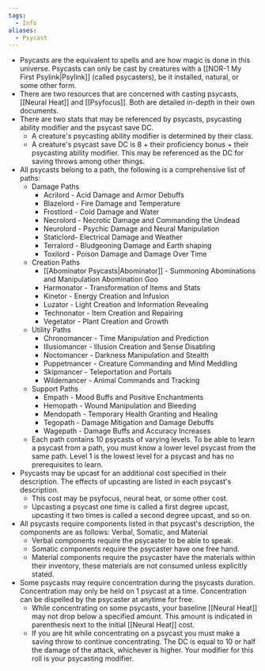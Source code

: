 ```yaml
---
tags:
  - Info
aliases:
  - Psycast
---
```

- Psycasts are the equivalent to spells and are how magic is done in this universe. Psycasts can only be cast by creatures with a [[NOR-1 My First Psylink|Psylink]] (called psycasters), be it installed, natural, or some other form. 
- There are two resources that are concerned with casting psycasts, [[Neural Heat]] and [[Psyfocus]]. Both are detailed in-depth in their own documents. 
- There are two stats that may be referenced by psycasts, psycasting ability modifier and the psycast save DC.
	- A creature's psycasting ability modifier is determined by their class.
	- A creature's psycast save DC is 8 + their proficiency bonus + their psycasting ability modifier. This may be referenced as the DC for saving throws among other things.
- All psycasts belong to a path, the following is a comprehensive list of paths:
	- Damage Paths
		- Acrilord - Acid Damage and Armor Debuffs
		- Blazelord - Fire Damage and Temperature
		- Frostlord - Cold Damage and Water
		- Necrolord - Necrotic Damage and Commanding the Undead
		- Neurolord - Psychic Damage and Neural Manipulation
		- Staticlord- Electrical Damage and Weather
		- Terralord - Bludgeoning Damage and Earth shaping
		- Toxilord - Poison Damage and Damage Over Time
	- Creation Paths
		- [[Abominator Psycasts|Abominator]] - Summoning Abominations and Manipulation Abomination Goo
		- Harmonator - Transformation of Items and Stats
		- Kinetor - Energy Creation and Infusion
		- Luzator - Light Creation and Information Revealing
		- Technonator - Item Creation and Repairing
		- Vegetator - Plant Creation and Growth
	- Utility Paths
		- Chronomancer - Time Manipulation and Prediction
		- Illusiomancer - Illusion Creation and Sense Disabling
		- Noctomancer - Darkness Manipulation and Stealth
		- Puppetmancer - Creature Commanding and Mind Meddling 
		- Skipmancer - Teleportation and Portals
		- Wildemancer - Animal Commands and Tracking
	- Support Paths
		- Empath - Mood Buffs and Positive Enchantments
		- Hemopath - Wound Manipulation and Bleeding
		- Mendopath - Temporary Health Granting and Healing
		- Tegopath - Damage Mitigation and Damage Debuffs
		- Wagepath - Damage Buffs and Accuracy Increases
	- Each path contains 10 psycasts of varying levels. To be able to learn a psycast from a path, you must know a lower level psycast from the same path. Level 1 is the lowest level for a psycast and has no prerequisites to learn. 
- Psycasts may be upcast for an additional cost specified in their description. The effects of upcasting are listed in each psycast's description.
	- This cost may be psyfocus, neural heat, or some other cost.
	- Upcasting a psycast one time is called a first degree upcast, upcasting it two times is called a second degree upcast, and so on.
- All psycasts require components listed in that psycast's description, the components are as follows: Verbal, Somatic, and Material
	- Verbal components require the psycaster to be able to speak.
	- Somatic components require the psycaster have one free hand.
	- Material components require the psycaster have the materials within their inventory, these materials are not consumed unless explicitly stated. 
- Some psycasts may require concentration during the psycasts duration. Concentration may only be held on 1 psycast at a time. Concentration can be dispelled by the psycaster at anytime for free. 
	- While concentrating on some psycasts, your baseline [[Neural Heat]] may not drop below a specified amount. This amount is indicated in parenthesis next to the initial [[Neural Heat]] cost.
	- If you are hit while concentrating on a psycast you must make a saving throw to continue concentrating. The DC is equal to 10 or half the damage of the attack, whichever is higher. Your modifier for this roll is your psycasting modifier.

